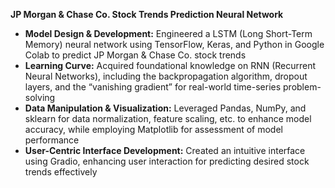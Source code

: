 **JP Morgan & Chase Co. Stock Trends Prediction Neural Network**
- **Model Design & Development:** Engineered a LSTM (Long Short-Term Memory) neural network using TensorFlow, Keras, and Python in Google Colab to predict JP Morgan & Chase Co. stock trends
- **Learning Curve:** Acquired foundational knowledge on RNN (Recurrent Neural Networks), including the backpropagation algorithm, dropout layers, and the “vanishing gradient” for real-world time-series problem-solving
- **Data Manipulation & Visualization:** Leveraged Pandas, NumPy, and sklearn for data normalization, feature scaling, etc. to enhance model accuracy, while employing Matplotlib for assessment of model performance 
- **User-Centric Interface Development:** Created an intuitive interface using Gradio, enhancing user interaction for predicting desired stock trends effectively
